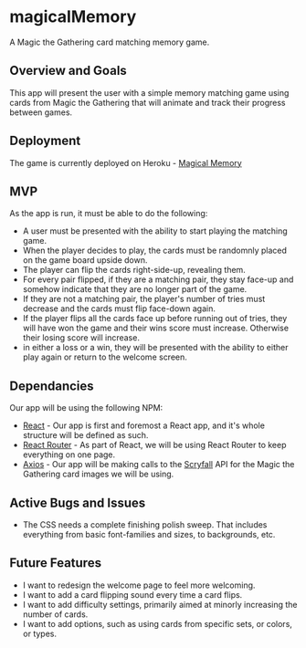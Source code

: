 # magicalMemory
A Magic the Gathering card matching memory game.

## Overview and Goals
This app will present the user with a simple memory matching game using cards from Magic the Gathering that will animate and track their progress between games. 

## Deployment 
The game is currently deployed on Heroku - [Magical Memory](https://magicalmemory.herokuapp.com)

## MVP
As the app is run, it must be able to do the following:
* A user must be presented with the ability to start playing the matching game.
* When the player decides to play, the cards must be randomnly placed on the game board upside down.
* The player can flip the cards right-side-up, revealing them. 
* For every pair flipped, if they are a matching pair, they stay face-up and somehow indicate that they are no longer part of the game.
* If they are not a matching pair, the player's number of tries must decrease and the cards must flip face-down again.
* If the player flips all the cards face up before running out of tries, they will have won the game and their wins score must increase. Otherwise their losing score will increase.
* in either a loss or a win, they will be presented with the ability to either play again or return to the welcome screen.

## Dependancies
Our app will be using the following NPM:
* [React](https://reactjs.org/) - Our app is first and foremost a React app, and it's whole structure will be defined as such.
* [React Router](https://www.npmjs.com/package/react-router) - As part of React, we will be using React Router to keep everything on one page.
* [Axios](https://www.npmjs.com/package/axios) - Our app will be making calls to the [Scryfall]() API for the Magic the Gathering card images we will be using.

## Active Bugs and Issues
* The CSS needs a complete finishing polish sweep. That includes everything from basic font-families and sizes, to backgrounds, etc.

## Future Features
* I want to redesign the welcome page to feel more welcoming.
* I want to add a card flipping sound every time a card flips.
* I want to add difficulty settings, primarily aimed at minorly increasing the number of cards.
* I want to add options, such as using cards from specific sets, or colors, or types.

